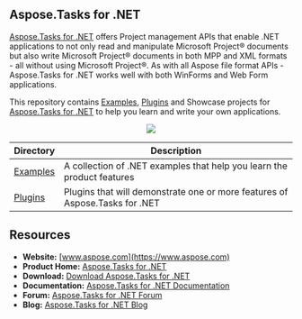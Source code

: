 ﻿## Aspose.Tasks for .NET

[Aspose.Tasks for .NET](https://www.aspose.com/products/tasks/net) offers Project management APIs that enable .NET applications to not only read and manipulate Microsoft Project® documents but also write Microsoft Project® documents in both MPP and XML formats - all without using Microsoft Project®. As with all Aspose file format APIs - Aspose.Tasks for .NET works well with both WinForms and Web Form applications.

This repository contains [Examples](Examples), [Plugins](Plugins) and Showcase projects for [Aspose.Tasks for .NET](https://www.aspose.com/products/tasks/net) to help you learn and write your own applications.

<p align="center">

  <a title="Download complete Aspose.Tasks for .NET source code" href="https://github.com/aspose-tasks/Aspose.Tasks-for-.NET/archive/master.zip">
	<img src="https://raw.github.com/AsposeExamples/java-examples-dashboard/master/images/downloadZip-Button-Large.png" />
  </a>
</p>

Directory | Description
--------- | -----------
[Examples](Examples)  | A collection of .NET examples that help you learn the product features
[Plugins](Plugins)  | Plugins that will demonstrate one or more features of Aspose.Tasks for .NET

## Resources

+ **Website:** [www.aspose.com](https://www.aspose.com)
+ **Product Home:** [Aspose.Tasks for .NET](https://www.aspose.com/products/tasks/net)
+ **Download:** [Download Aspose.Tasks for .NET](https://downloads.aspose.com/tasks/net)
+ **Documentation:** [Aspose.Tasks for .NET Documentation](https://docs.aspose.com/display/tasksnet/Home)
+ **Forum:** [Aspose.Tasks for .NET Forum](https://forum.aspose.com/c/tasks)
+ **Blog:** [Aspose.Tasks for .NET Blog](https://blog.aspose.com/category/aspose-products/aspose-tasks-product-family/)

